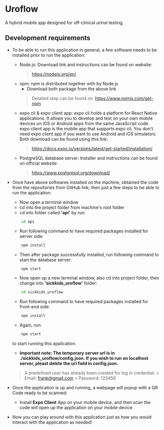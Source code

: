 # Uroflow
A hybrid mobile app designed for off-clinical urinal testing.

## Development requirements
 
 - To be able to run this application in general, a few software needs to be installed prior to run the application:
     - Node.js: Download link and instructions can be found on website:
         > https://nodejs.org/en/
     - npm: npm is distributed together with by Node.js
         - Download both package from the above link
         > Detailed step can be found on: https://www.npmjs.com/get-npm
     - expo cli & expo client app: expo cli holds a platform for React Native applications. It allows you to develop and test on your own mobile devices on iOS or Android apps from the same JavaScript code. expo client app is the mobile app that supports expo cli. You don't need expo client app if you want to use Android and iOS simulators. Both download can be found using this link: 
        > https://docs.expo.io/versions/latest/get-started/installation/
     - PostgreSQL database server: Installer and instructions can be found on official website:
         > https://www.postgresql.org/download/

 - Once have above softwares installed on the machine, obtained the code from the repositories from GitHub link; then just a few steps to be able to run the application:
     - Now open a terminal window
     - cd into the project folder from machine's root folder
     - cd into folder called **'api'** by run:
     ``` sh
         cd api
     ```
     - Run following command to have required packages installed for server side:
     ``` sh
         npm install
     ``` 
     - Then after package successfully installed, run following command to start the database server:
     ``` sh
         npm start
     ```

     - Now open up a new terminal window, also cd into project folder, then change into **'sickkids_uroflow'** folder:
     ``` sh
         cd sickkids_uroflow
     ```
     - Run following command to have required packages installed for front-end side:
     ``` sh
         npm install
     ``` 
     - Again, run:
     ``` sh
         npm start
     ```
    to start running this application.

    
    - **Important note: The temporary server url is in ./sickkids_uroflow/config.json. If you wish to run on localhost server, pleast delete the url field in config.json.**

    > A predefined user has already been created for log in credential:
         > Email: frank@gmail.com
         > Password: 123456

- Once the application is up and running, a webpage will popup with a QR Code ready to be scanned:
    - Install **Expo Client** App on your mobile device, and then scan the code will open up the application on your mobile device.

- Now you can play around with this application just as how you would interact with the application as needed!
